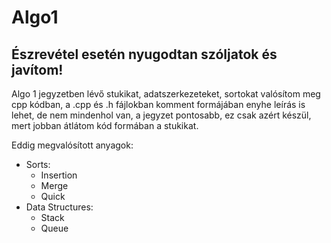 # Algo1
## Észrevétel esetén nyugodtan szóljatok és javítom!

Algo 1 jegyzetben lévő stukikat, adatszerkezeteket, sortokat valósítom meg cpp kódban, a .cpp és .h fájlokban komment formájában enyhe leírás is lehet, de nem mindenhol van, a jegyzet pontosabb, ez csak azért készül, mert jobban átlátom kód formában a stukikat.

Eddig megvalósított anyagok:
- Sorts:
	- Insertion
	- Merge
	- Quick
- Data Structures:
	- Stack
	- Queue
